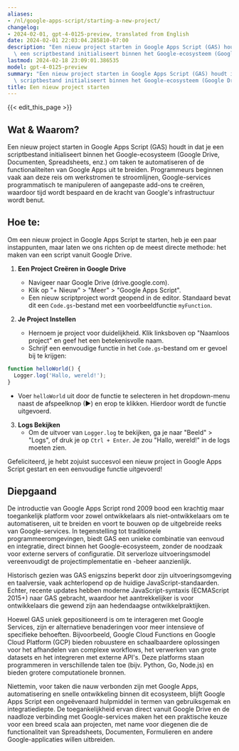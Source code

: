 ```yaml
---
aliases:
- /nl/google-apps-script/starting-a-new-project/
changelog:
- 2024-02-01, gpt-4-0125-preview, translated from English
date: 2024-02-01 22:03:04.285810-07:00
description: "Een nieuw project starten in Google Apps Script (GAS) houdt in dat je\
  \ een scriptbestand initialiseert binnen het Google-ecosysteem (Google Drive,\u2026"
lastmod: 2024-02-18 23:09:01.386535
model: gpt-4-0125-preview
summary: "Een nieuw project starten in Google Apps Script (GAS) houdt in dat je een\
  \ scriptbestand initialiseert binnen het Google-ecosysteem (Google Drive,\u2026"
title: Een nieuw project starten
---
```


{{< edit_this_page >}}

## Wat & Waarom?

Een nieuw project starten in Google Apps Script (GAS) houdt in dat je een scriptbestand initialiseert binnen het Google-ecosysteem (Google Drive, Documenten, Spreadsheets, enz.) om taken te automatiseren of de functionaliteiten van Google Apps uit te breiden. Programmeurs beginnen vaak aan deze reis om werkstromen te stroomlijnen, Google-services programmatisch te manipuleren of aangepaste add-ons te creëren, waardoor tijd wordt bespaard en de kracht van Google's infrastructuur wordt benut.

## Hoe te:

Om een nieuw project in Google Apps Script te starten, heb je een paar instappunten, maar laten we ons richten op de meest directe methode: het maken van een script vanuit Google Drive.

1. **Een Project Creëren in Google Drive**
   - Navigeer naar Google Drive (drive.google.com).
   - Klik op "+ Nieuw" > "Meer" > "Google Apps Script".
   - Een nieuw scriptproject wordt geopend in de editor. Standaard bevat dit een `Code.gs`-bestand met een voorbeeldfunctie `myFunction`.

2. **Je Project Instellen**
   - Hernoem je project voor duidelijkheid. Klik linksboven op "Naamloos project" en geef het een betekenisvolle naam.
   - Schrijf een eenvoudige functie in het `Code.gs`-bestand om er gevoel bij te krijgen:

```javascript
function helloWorld() {
  Logger.log('Hallo, wereld!');
}
```

   - Voer `helloWorld` uit door de functie te selecteren in het dropdown-menu naast de afspeelknop (▶) en erop te klikken. Hierdoor wordt de functie uitgevoerd.

3. **Logs Bekijken**
   - Om de uitvoer van `Logger.log` te bekijken, ga je naar "Beeld" > "Logs", of druk je op `Ctrl + Enter`. Je zou "Hallo, wereld!" in de logs moeten zien.

Gefeliciteerd, je hebt zojuist succesvol een nieuw project in Google Apps Script gestart en een eenvoudige functie uitgevoerd!

## Diepgaand

De introductie van Google Apps Script rond 2009 bood een krachtig maar toegankelijk platform voor zowel ontwikkelaars als niet-ontwikkelaars om te automatiseren, uit te breiden en voort te bouwen op de uitgebreide reeks van Google-services. In tegenstelling tot traditionele programmeeromgevingen, biedt GAS een unieke combinatie van eenvoud en integratie, direct binnen het Google-ecosysteem, zonder de noodzaak voor externe servers of configuratie. Dit serverloze uitvoeringsmodel vereenvoudigt de projectimplementatie en -beheer aanzienlijk.

Historisch gezien was GAS enigszins beperkt door zijn uitvoeringsomgeving en taalversie, vaak achterlopend op de huidige JavaScript-standaarden. Echter, recente updates hebben moderne JavaScript-syntaxis (ECMAScript 2015+) naar GAS gebracht, waardoor het aantrekkelijker is voor ontwikkelaars die gewend zijn aan hedendaagse ontwikkelpraktijken.

Hoewel GAS uniek gepositioneerd is om te interageren met Google Services, zijn er alternatieve benaderingen voor meer intensieve of specifieke behoeften. Bijvoorbeeld, Google Cloud Functions en Google Cloud Platform (GCP) bieden robuustere en schaalbaardere oplossingen voor het afhandelen van complexe workflows, het verwerken van grote datasets en het integreren met externe API's. Deze platforms staan programmeren in verschillende talen toe (bijv. Python, Go, Node.js) en bieden grotere computationele bronnen.

Niettemin, voor taken die nauw verbonden zijn met Google Apps, automatisering en snelle ontwikkeling binnen dit ecosysteem, blijft Google Apps Script een ongeëvenaard hulpmiddel in termen van gebruiksgemak en integratiediepte. De toegankelijkheid ervan direct vanuit Google Drive en de naadloze verbinding met Google-services maken het een praktische keuze voor een breed scala aan projecten, met name voor diegenen die de functionaliteit van Spreadsheets, Documenten, Formulieren en andere Google-applicaties willen uitbreiden.
